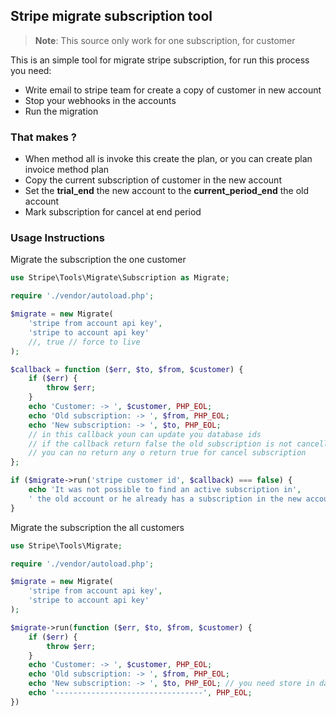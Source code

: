 ## Stripe migrate subscription tool

> **Note**: This source only work for one subscription, for customer

This is an simple tool for migrate stripe subscription, for run this process you need:

- Write email to stripe team for create a copy of customer in new account
- Stop your webhooks in the accounts
- Run the migration

### That makes ?
- When method all is invoke this create the plan, or you can create plan invoice method plan
- Copy the current subscription of customer in the new account
- Set the **trial_end** the new account to the **current_period_end** the old account
- Mark subscription for cancel at end period

### Usage Instructions

Migrate the subscription the one customer

```php
use Stripe\Tools\Migrate\Subscription as Migrate;

require './vendor/autoload.php';

$migrate = new Migrate(
    'stripe from account api key',
    'stripe to account api key'
    //, true // force to live
);

$callback = function ($err, $to, $from, $customer) {
    if ($err) {
        throw $err;
    }
    echo 'Customer: -> ', $customer, PHP_EOL;
    echo 'Old subscription: -> ', $from, PHP_EOL;
    echo 'New subscription: -> ', $to, PHP_EOL;
    // in this callback youn can update you database ids
    // if the callback return false the old subscription is not cancelled
    // you can no return any o return true for cancel subscription
};

if ($migrate->run('stripe customer id', $callback) === false) {
    echo 'It was not possible to find an active subscription in',
    ' the old account or he already has a subscription in the new account';
}

```

Migrate the subscription the all customers

```php
use Stripe\Tools\Migrate;

require './vendor/autoload.php';

$migrate = new Migrate(
    'stripe from account api key',
    'stripe to account api key'
);

$migrate->run(function ($err, $to, $from, $customer) {
    if ($err) {
        throw $err;
    }
    echo 'Customer: -> ', $customer, PHP_EOL;
    echo 'Old subscription: -> ', $from, PHP_EOL;
    echo 'New subscription: -> ', $to, PHP_EOL; // you need store in database
    echo '---------------------------------', PHP_EOL;
})
```
